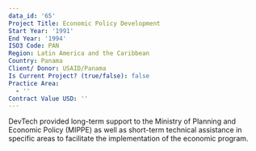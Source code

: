 ```yaml
---
data_id: '65'
Project Title: Economic Policy Development
Start Year: '1991'
End Year: '1994'
ISO3 Code: PAN
Region: Latin America and the Caribbean
Country: Panama
Client/ Donor: USAID/Panama
Is Current Project? (true/false): false
Practice Area:
  - ''
Contract Value USD: ''
---
```

DevTech provided long-term support to the Ministry of Planning and Economic Policy (MIPPE) as well as short-term technical assistance in specific areas to facilitate the implementation of the economic program.